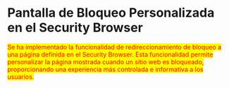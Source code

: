 # Pantalla de Bloqueo Personalizada en el Security Browser

<mark style="color:red;">Se ha implementado la funcionalidad de redireccionamiento de bloqueo a una página definida en el Security Browser. Esta funcionalidad permite personalizar la página mostrada cuando un sitio web es bloqueado, proporcionando una experiencia más controlada e informativa a los usuarios.</mark>

